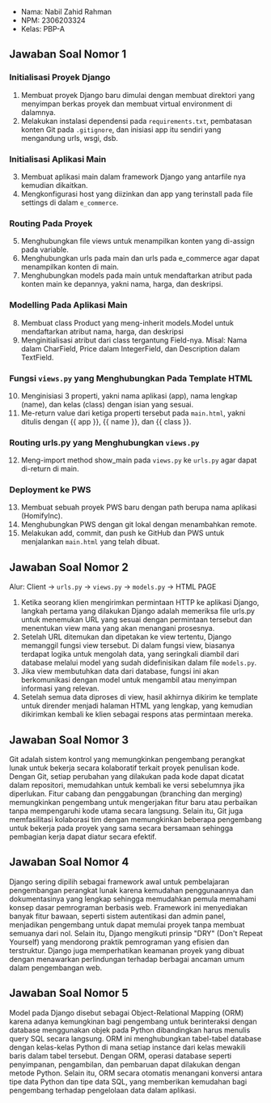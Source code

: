 - Nama: Nabil Zahid Rahman
- NPM: 2306203324
- Kelas: PBP-A

## Jawaban Soal Nomor 1
### Initialisasi Proyek Django
1. Membuat proyek Django baru dimulai dengan membuat direktori yang menyimpan berkas proyek dan membuat virtual environment di dalamnya.
2. Melakukan instalasi dependensi pada ```requirements.txt```, pembatasan konten Git pada ```.gitignore```, dan inisiasi app itu sendiri yang mengandung urls, wsgi, dsb.
### Initialisasi Aplikasi Main
3. Membuat aplikasi main dalam framework Django yang antarfile nya kemudian dikaitkan.
4. Mengkonfigurasi host yang diizinkan dan app yang terinstall pada file settings di dalam ```e_commerce```.
### Routing Pada Proyek
5. Menghubungkan file views untuk menampilkan konten yang di-assign pada variable.
6. Menghubungkan urls pada main dan urls pada e_commerce agar dapat menampilkan konten di main.
7. Menghubungkan models pada main untuk mendaftarkan atribut pada konten main ke depannya, yakni nama, harga, dan deskripsi.
### Modelling Pada Aplikasi Main
8. Membuat class Product yang meng-inherit models.Model untuk mendaftarkan atribut nama, harga, dan deskripsi
9. Menginitialisasi atribut dari class tergantung Field-nya. Misal: Nama dalam CharField, Price dalam IntegerField, dan Description dalam TextField.
### Fungsi ```views.py``` yang Menghubungkan Pada Template HTML
10. Menginisiasi 3 properti, yakni nama aplikasi (app), nama lengkap (name), dan kelas (class) dengan isian yang sesuai.
11. Me-return value dari ketiga properti tersebut pada ```main.html```, yakni ditulis dengan {{ app }}, {{ name }}, dan {{ class }}.
### Routing urls.py yang Menghubungkan ```views.py```
12. Meng-import method show_main pada ```views.py``` ke ```urls.py``` agar dapat di-return di main.
### Deployment ke PWS
13. Membuat sebuah proyek PWS baru dengan path berupa nama aplikasi (HomifyInc).
14. Menghubungkan PWS dengan git lokal dengan menambahkan remote.
15. Melakukan add, commit, dan push ke GitHub dan PWS untuk menjalankan ```main.html``` yang telah dibuat.

## Jawaban Soal Nomor 2
Alur: Client -> ```urls.py``` -> ```views.py``` -> ```models.py``` -> HTML PAGE
1. Ketika seorang klien mengirimkan permintaan HTTP ke aplikasi Django, langkah pertama yang dilakukan Django adalah memeriksa file urls.py untuk menemukan URL yang sesuai dengan permintaan tersebut dan menentukan view mana yang akan menangani prosesnya.
2. Setelah URL ditemukan dan dipetakan ke view tertentu, Django memanggil fungsi view tersebut. Di dalam fungsi view, biasanya terdapat logika untuk mengolah data, yang seringkali diambil dari database melalui model yang sudah didefinisikan dalam file ```models.py```.
3. Jika view membutuhkan data dari database, fungsi ini akan berkomunikasi dengan model untuk mengambil atau menyimpan informasi yang relevan.
4. Setelah semua data diproses di view, hasil akhirnya dikirim ke template untuk dirender menjadi halaman HTML yang lengkap, yang kemudian dikirimkan kembali ke klien sebagai respons atas permintaan mereka.

## Jawaban Soal Nomor 3
Git adalah sistem kontrol yang memungkinkan pengembang perangkat lunak untuk bekerja secara kolaboratif terkait proyek penulisan kode. Dengan Git, setiap perubahan yang dilakukan pada kode dapat dicatat dalam repositori, memudahkan untuk kembali ke versi sebelumnya jika diperlukan. Fitur cabang dan penggabungan (branching dan merging) memungkinkan pengembang untuk mengerjakan fitur baru atau perbaikan tanpa mempengaruhi kode utama secara langsung. Selain itu, Git juga memfasilitasi kolaborasi tim dengan memungkinkan beberapa pengembang untuk bekerja pada proyek yang sama secara bersamaan sehingga pembagian kerja dapat diatur secara efektif.

## Jawaban Soal Nomor 4
Django sering dipilih sebagai framework awal untuk pembelajaran pengembangan perangkat lunak karena kemudahan penggunaannya dan dokumentasinya yang lengkap sehingga memudahkan pemula memahami konsep dasar pemrograman berbasis web. Framework ini menyediakan banyak fitur bawaan, seperti sistem autentikasi dan admin panel, menjadikan pengembang untuk dapat memulai proyek tanpa membuat semuanya dari nol. Selain itu, Django mengikuti prinsip "DRY" (Don't Repeat Yourself) yang mendorong praktik pemrograman yang efisien dan terstruktur. Django juga memperhatikan keamanan proyek yang dibuat dengan menawarkan perlindungan terhadap berbagai ancaman umum dalam pengembangan web.

## Jawaban Soal Nomor 5
Model pada Django disebut sebagai Object-Relational Mapping (ORM) karena adanya kemungkinan bagi pengembang untuk berinteraksi dengan database menggunakan objek pada Python dibandingkan harus menulis query SQL secara langsung. ORM ini menghubungkan tabel-tabel database dengan kelas-kelas Python di mana setiap instance dari kelas mewakili baris dalam tabel tersebut. Dengan ORM, operasi database seperti penyimpanan, pengambilan, dan pembaruan dapat dilakukan dengan metode Python. Selain itu, ORM secara otomatis menangani konversi antara tipe data Python dan tipe data SQL, yang memberikan kemudahan bagi pengembang terhadap pengelolaan data dalam aplikasi.